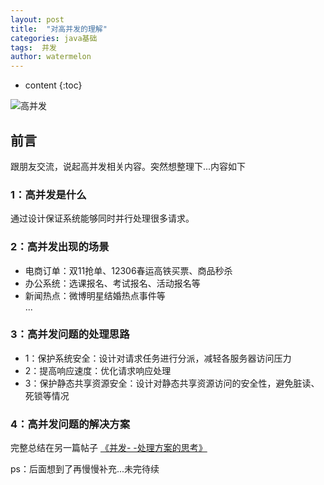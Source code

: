 ```yaml
---
layout: post
title:  "对高并发的理解"
categories: java基础
tags:  并发
author: watermelon
---
```

* content
{:toc}

![高并发](https://images.gitee.com/uploads/images/2019/0108/190202_93d4a518_1210188.jpeg)
## 前言
跟朋友交流，说起高并发相关内容。突然想整理下...内容如下






### 1：高并发是什么
通过设计保证系统能够同时并行处理很多请求。

### 2：高并发出现的场景
 * 电商订单：双11抢单、12306春运高铁买票、商品秒杀
 * 办公系统：选课报名、考试报名、活动报名等
 * 新闻热点：微博明星结婚热点事件等  
 ...


### 3：高并发问题的处理思路
* 1：保护系统安全：设计对请求任务进行分派，减轻各服务器访问压力
* 2：提高响应速度：优化请求响应处理
* 3：保护静态共享资源安全：设计对静态共享资源访问的安全性，避免脏读、死锁等情况

### 4：高并发问题的解决方案
完整总结在另一篇帖子  [《并发- -处理方案的思考》](https://bookmanxy.github.io/2018/12/21/%E5%B9%B6%E5%8F%91-%E5%A4%84%E7%90%86%E6%96%B9%E6%A1%88%E6%80%9D%E8%80%83/)  

  
ps：后面想到了再慢慢补充...未完待续



